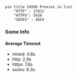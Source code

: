 
```mermaid
pie title 24586 Proxies in list
    "HTTP" : 17812
    "HTTPS": 5934
    "SOCKS" : 4654
```

### Some Info
#### Average Timeout

- mixed: 4.8s
- http: 2.9s
- https: 7.6s
- socks: 6.3s